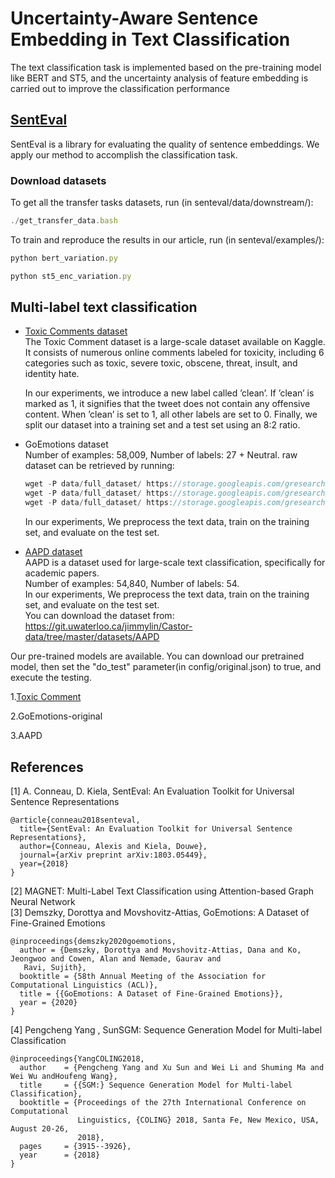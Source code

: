 # Uncertainty-Aware Sentence Embedding in Text Classification
The text classification task is implemented based on the pre-training model like BERT and ST5, and the uncertainty analysis of feature embedding is carried out to improve the classification performance
## [SentEval](https://github.com/facebookresearch/SentEval) 
SentEval is a library for evaluating the quality of sentence embeddings. We apply our method to accomplish the classification task.
### Download datasets
To get all the transfer tasks datasets, run (in senteval/data/downstream/):   
```javascript copy
./get_transfer_data.bash
```
To train and reproduce the results in our article, run (in senteval/examples/):
```javascript copy
python bert_variation.py
```
```javascript copy
python st5_enc_variation.py
```

## Multi-label text classification

* [Toxic Comments dataset](https://www.kaggle.com/competitions/jigsaw-toxic-comment-classification-challenge/data)  
  The Toxic Comment dataset is a large-scale dataset available on Kaggle. It consists of numerous online comments 
  labeled for toxicity, including 6 categories such as toxic, severe toxic, obscene, threat, insult, and identity hate.

  In our experiments, we introduce a new label called ’clean’. If ’clean’ is marked as 1, it signifies that the tweet does not contain any offensive content.
  When ’clean’ is set to 1, all other labels are set to 0. Finally, we split our dataset into a training set and a test set using an 8:2 ratio.
  
* GoEmotions dataset  
  Number of examples: 58,009, Number of labels: 27 + Neutral.
  raw dataset can be retrieved by running:
  ```javascript copy
  wget -P data/full_dataset/ https://storage.googleapis.com/gresearch/goemotions/data/full_dataset/goemotions_1.csv
  wget -P data/full_dataset/ https://storage.googleapis.com/gresearch/goemotions/data/full_dataset/goemotions_2.csv
  wget -P data/full_dataset/ https://storage.googleapis.com/gresearch/goemotions/data/full_dataset/goemotions_3.csv
  ```
  In our experiments, We preprocess the text data, train on the training set, and evaluate on the test set.
  
* [AAPD dataset](https://git.uwaterloo.ca/jimmylin/Castor-data/tree/master/datasets/AAPD)   
  AAPD is a dataset used for large-scale text classification, specifically for academic papers.  
  Number of examples: 54,840, Number of labels: 54.  
  In our experiments, We preprocess the text data, train on the training set, and evaluate on the test set.  
  You can download the dataset from: https://git.uwaterloo.ca/jimmylin/Castor-data/tree/master/datasets/AAPD
  
Our pre-trained models are available. You can download our pretrained model, then set the "do_test" parameter(in config/original.json) to true, and execute the testing. 

  1.[Toxic Comment](https://huggingface.co/maker666/Toxic_Comment) 

  2.GoEmotions-original 

  3.AAPD 

## References
[1] A. Conneau, D. Kiela, SentEval: An Evaluation Toolkit for Universal Sentence Representations
```
@article{conneau2018senteval,
  title={SentEval: An Evaluation Toolkit for Universal Sentence Representations},
  author={Conneau, Alexis and Kiela, Douwe},
  journal={arXiv preprint arXiv:1803.05449},
  year={2018}
}
```
[2] MAGNET: Multi-Label Text Classification using Attention-based Graph Neural Network  
[3] Demszky, Dorottya and Movshovitz-Attias, GoEmotions: A Dataset of Fine-Grained Emotions
```
@inproceedings{demszky2020goemotions,
  author = {Demszky, Dorottya and Movshovitz-Attias, Dana and Ko, Jeongwoo and Cowen, Alan and Nemade, Gaurav and 
   Ravi, Sujith},
  booktitle = {58th Annual Meeting of the Association for Computational Linguistics (ACL)},
  title = {{GoEmotions: A Dataset of Fine-Grained Emotions}},
  year = {2020}
}
```
[4] Pengcheng Yang , SunSGM: Sequence Generation Model for Multi-label Classification
```
@inproceedings{YangCOLING2018,
  author    = {Pengcheng Yang and Xu Sun and Wei Li and Shuming Ma and Wei Wu andHoufeng Wang},
  title     = {{SGM:} Sequence Generation Model for Multi-label Classification},
  booktitle = {Proceedings of the 27th International Conference on Computational
               Linguistics, {COLING} 2018, Santa Fe, New Mexico, USA, August 20-26,
               2018},
  pages     = {3915--3926},
  year      = {2018}
}
```

